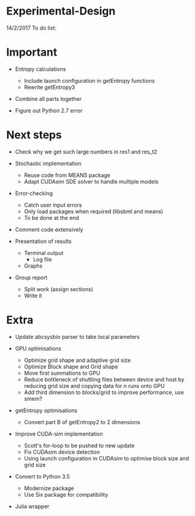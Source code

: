 # Experimental-Design

14/2/2017
To do list:

# Important

- Entropy calculations
  - Include launch configuration in getEntropy functions
  - Rewrite getEntropy3

- Combine all parts together

- Figure out Python 2.7 error

# Next steps

- Check why we get such large numbers in res1 and res_t2

- Stochastic implementation
  - Reuse code from MEANS package
  - Adapt CUDAsim SDE solver to handle multiple models

- Error-checking
  - Catch user input errors
  - Only load packages when required (libsbml and means)
  - To be done at the end

- Comment code extensively

- Presentation of results
  - Terminal output
    - Log file
  - Graphs

- Group report
  - Split work (assign sections)
  - Write it

# Extra

- Update abcsysbio parser to take local parameters

- GPU optimisations
  - Optimize grid shape and adaptive grid size
  - Optimize Block shape and Grid shape
  - Move first summations to GPU
  - Reduce bottleneck of shuttling files between device and host by reducing grid size and copying data for n runs onto GPU
  - Add third dimension to blocks/grid to improve performance, use smem?

- getEntropy optimisations
  - Convert part B of getEntropy2 to 2 dimensions

- Improve CUDA-sim implementation
  - Scott's for-loop to be pushed to new update
  - Fix CUDAsim device detection
  - Using launch configuration in CUDAsim to optimise block size and grid size

- Convert to Python 3.5
  - Modernize package
  - Use Six package for compatibility

- Julia wrapper
